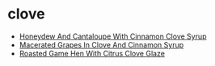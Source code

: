 # clove

 * [Honeydew And Cantaloupe With Cinnamon Clove Syrup](index/h/honeydew-and-cantaloupe-with-cinnamon-clove-syrup-105323.json)
 * [Macerated Grapes In Clove And Cinnamon Syrup](index/m/macerated-grapes-in-clove-and-cinnamon-syrup-12408.json)
 * [Roasted Game Hen With Citrus Clove Glaze](index/r/roasted-game-hen-with-citrus-clove-glaze-4600.json)
